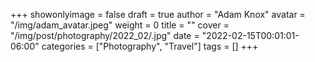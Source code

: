 +++
showonlyimage = false
draft = true
author = "Adam Knox"
avatar = "/img/adam_avatar.jpeg"
weight = 0
title = ""
cover = "/img/post/photography/2022_02/.jpg"
date = "2022-02-15T00:01:01-06:00"
categories = ["Photography", "Travel"]
tags = []
+++
<!--more-->
